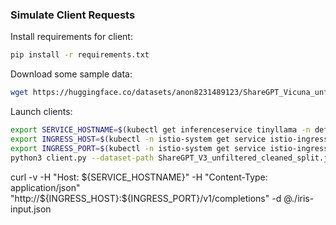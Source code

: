 ### Simulate Client Requests

Install requirements for client:
```bash
pip install -r requirements.txt
```

Download some sample data:
```bash
wget https://huggingface.co/datasets/anon8231489123/ShareGPT_Vicuna_unfiltered/resolve/main/ShareGPT_V3_unfiltered_cleaned_split.json
```

Launch clients:

```bash
export SERVICE_HOSTNAME=$(kubectl get inferenceservice tinyllama -n default -o jsonpath='{.status.url}' | cut -d "/" -f 3)
export INGRESS_HOST=$(kubectl -n istio-system get service istio-ingressgateway -o jsonpath='{.status.loadBalancer.ingress[0].ip}')
export INGRESS_PORT=$(kubectl -n istio-system get service istio-ingressgateway -o jsonpath='{.spec.ports[?(@.name=="http2")].port}')
python3 client.py --dataset-path ShareGPT_V3_unfiltered_cleaned_split.json --request-rate 1.0
```



curl -v -H "Host: ${SERVICE_HOSTNAME}" -H "Content-Type: application/json" "http://${INGRESS_HOST}:${INGRESS_PORT}/v1/completions" -d @./iris-input.json
